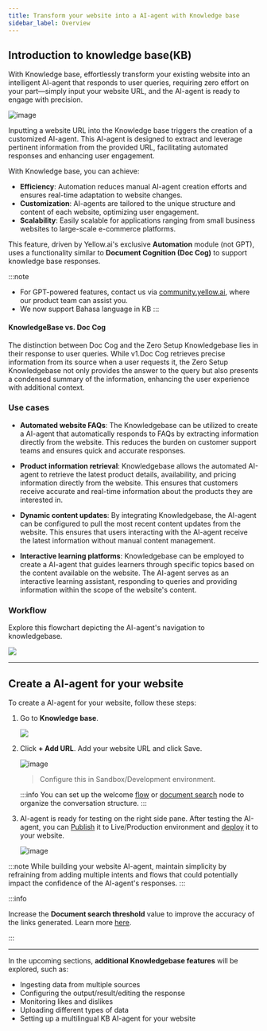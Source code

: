 ```yaml
---
title: Transform your website into a AI-agent with Knowledge base
sidebar_label: Overview
---
```



## Introduction to knowledge base(KB)

With Knowledge base, effortlessly transform your existing website into an intelligent AI-agent that responds to user queries, requiring zero effort on your part—simply input your website URL, and the AI-agent is ready to engage with precision.

![image](https://imgur.com/7ySgSLu.png)


Inputting a website URL into the Knowledge base triggers the creation of a customized AI-agent. This AI-agent is designed to extract and leverage pertinent information from the provided URL, facilitating automated responses and enhancing user engagement.

With Knowledge base, you can achieve: 
- **Efficiency**: Automation reduces manual AI-agent creation efforts and ensures real-time adaptation to website changes.
- **Customization**: AI-agents are tailored to the unique structure and content of each website, optimizing user engagement.
- **Scalability**: Easily scalable for applications ranging from small business websites to large-scale e-commerce platforms.

This feature, driven by Yellow.ai's exclusive **Automation** module (not GPT), uses a functionality similar to **Document Cognition (Doc Cog)** to support knowledge base responses.


:::note
* For GPT-powered features, contact us via [community.yellow.ai](https://community.yellow.ai/), where our product team can assist you.
* We now support Bahasa language in KB
:::

#### KnowledgeBase vs. Doc Cog

The distinction between Doc Cog and the Zero Setup Knowledgebase lies in their response to user queries. While v1.Doc Cog retrieves precise information from its source when a user requests it, the Zero Setup Knowledgebase not only provides the answer to the query but also presents a condensed summary of the information, enhancing the user experience with additional context.



### Use cases

- **Automated website FAQs**:
The Knowledgebase can be utilized to create a AI-agent that automatically responds to FAQs by extracting information directly from the website. This reduces the burden on customer support teams and ensures quick and accurate responses.


- **Product information retrieval**:
Knowledgebase allows the automated AI-agent to retrieve the latest product details, availability, and pricing information directly from the website. This ensures that customers receive accurate and real-time information about the products they are interested in.

- **Dynamic content updates**:
By integrating Knowledgebase, the AI-agent can be configured to pull the most recent content updates from the website. This ensures that users interacting with the AI-agent receive the latest information without manual content management.

- **Interactive learning platforms**:
Knowledgebase can be employed to create a AI-agent that guides learners through specific topics based on the content available on the website. The AI-agent serves as an interactive learning assistant, responding to queries and providing information within the scope of the website's content.

### Workflow

Explore this flowchart depicting the AI-agent's navigation to knowledgebase.

![](https://i.imgur.com/fofS2WK.png)


--------

## Create a AI-agent for your website

To create a AI-agent for your website, follow these steps:

1. Go to **Knowledge base**.

   ![](https://imgur.com/1ceNXU5.png)

2. Click **+ Add URL**. Add your website URL and click Save. 

    ![image](https://imgur.com/aEP8jvo.png)

    > Configure this in Sandbox/Development environment. 

    :::info
    You can set up the welcome [flow](https://docs.yellow.ai/docs/platform_concepts/studio/build/Flows/journeys) or [document search](https://docs.yellow.ai/docs/platform_concepts/studio/build/nodes/action-nodes#14-knowledge-search) node to organize the conversation structure. 
    :::


3. AI-agent is ready for testing on the right side pane. After testing the AI-agent, you can [Publish](https://docs.yellow.ai/docs/platform_concepts/studio/test-and-publish-bot/modes) it to Live/Production environment and [deploy](https://docs.yellow.ai/docs/platform_concepts/channelConfiguration/web-widget#deploy-chat-widget) it to your website. 

    ![image](https://imgur.com/f0zqz3h.png)

:::note
While building your website AI-agent, maintain simplicity by refraining from adding multiple intents and flows that could potentially impact the confidence of the AI-agent's responses.
:::


:::info

Increase the **Document search threshold** value to improve the accuracy of the links generated. Learn more [here](https://docs.yellow.ai/docs/platform_concepts/studio/tools#document-search-settings). 

:::


------


In the upcoming sections, **additional Knowledgebase features** will be explored, such as:

* Ingesting data from multiple sources
* Configuring the output/result/editing the response
* Monitoring likes and dislikes
* Uploading different types of data 
* Setting up a multilingual KB AI-agent for your website 



